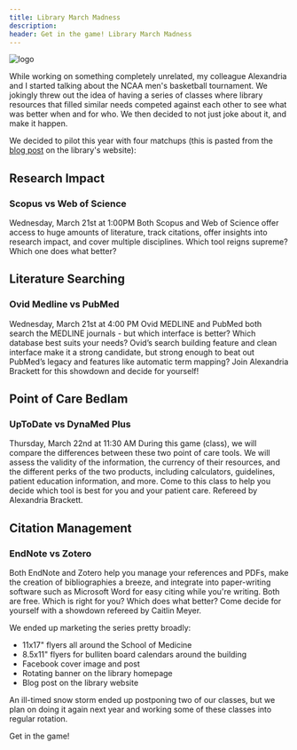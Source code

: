 ```yaml
---
title: Library March Madness
description: 
header: Get in the game! Library March Madness
---
```


![logo](https://caitlinmeyer.github.io/library-blog/img/madness.png)

While working on something completely unrelated, my colleague Alexandria and I started talking about the NCAA men's basketball tournament. We jokingly threw out the idea of having a series of classes where library resources that filled similar needs competed against each other to see what was better when and for who. We then decided to not just joke about it, and make it happen.

We decided to pilot this year with four matchups (this is pasted from the [blog post](https://library.medicine.yale.edu/blog/medical-library/its-march-madness-cushingwhitney-medical-library) on the library's website):

## Research Impact 
### Scopus vs Web of Science

Wednesday, March 21st at 1:00PM
Both Scopus and Web of Science offer access to huge amounts of literature, track citations, offer insights into research impact, and cover multiple disciplines. Which tool reigns supreme? Which one does what better?

## Literature Searching
### Ovid Medline vs PubMed

Wednesday, March 21st at 4:00 PM
Ovid MEDLINE and PubMed both search the MEDLINE journals - but which interface is better? Which database best suits your needs? Ovid’s search building feature and clean interface make it a strong candidate, but strong enough to beat out PubMed’s legacy and features like automatic term mapping? Join Alexandria Brackett for this showdown and decide for yourself!

## Point of Care Bedlam 
### UpToDate vs DynaMed Plus

Thursday, March 22nd at 11:30 AM
During this game (class), we will compare the differences between these two point of care tools. We will assess the validity of the information, the currency of their resources, and the different perks of the two products, including calculators, guidelines, patient education information, and more. Come to this class to help you decide which tool is best for you and your patient care. Refereed by Alexandria Brackett. 

## Citation Management
### EndNote vs Zotero

Both EndNote and Zotero help you manage your references and PDFs, make the creation of bibliographies a breeze, and integrate into paper-writing software such as Microsoft Word for easy citing while you're writing. Both are free. Which is right for you? Which does what better? Come decide for yourself with a showdown refereed by Caitlin Meyer. 

We ended up marketing the series pretty broadly:
- 11x17" flyers all around the School of Medicine
- 8.5x11" flyers for bulliten board calendars around the building
- Facebook cover image and post
- Rotating banner on the library homepage
- Blog post on the library website

An ill-timed snow storm ended up postponing two of our classes, but we plan on doing it again next year and working some of these classes into regular rotation.

Get in the game!
